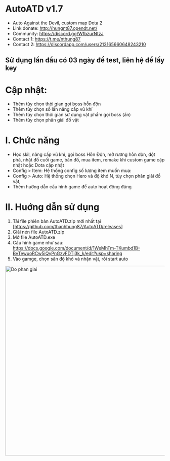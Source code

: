 # AutoATD v1.7
- Auto Against the Devil, custom map Dota 2
- Link donate: http://hungnt87.opendt.net/
- Community: https://discord.gg/WfbzurNtzJ
- Contact 1: https://t.me/nthung87 
- Contact  2: https://discordapp.com/users/213165660648243210
## Sử dụng lần đầu có 03 ngày để test, liên hệ để lấy key
# Cập nhật:
- Thêm tùy chọn thời gian gọi boss hỗn độn
- Thêm tùy chọn số lần nâng cấp vũ khí
- Thêm tùy chọn thời gian sử dụng vật phẩm gọi boss (ấn)
- Thêm tùy chọn phân giải đồ vật
# I. Chức năng
- Học skil, nâng cấp vũ khí, gọi boss Hỗn Độn, mở rương hỗn độn, đột phá, nhặt đồ cuối game, bán đồ, mua item, remake khi custom game cập nhật hoặc Dota cập nhật
- Config > Item: Hệ thống config số lượng item muốn mua: 
- Config > Auto: Hệ thống chọn Hero và độ khó N, tùy chọn phân giải đồ vật,
- Thêm hướng dẫn cấu hình game để auto hoạt động đúng
# II. Huớng dẫn sử dụng
1. Tải file phiên bản AutoATD.zip mới nhất tại [https://github.com/thanhhung87/AutoATD/releases]
2. Giải nén file AutoATD.zip
3. Mở file AutoATD.exe
4. Cấu hình game như sau: https://docs.google.com/document/d/1WeMhTm-TKumbd1B-BvTewuoRCw5iQyPnGzvFDTj3k_k/edit?usp=sharing
5. Vào gamge, chọn săn độ khó và nhận vật, rồi start auto

<img src="https://github.com/thanhhung87/AutoATD/assets/157620249/2a71101b-77d6-424a-bd8c-7f8f6a54eb43" width="600" alt="Do phan giai" />
